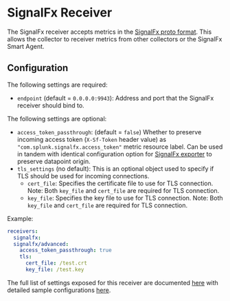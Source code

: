 # SignalFx Receiver 

The SignalFx receiver accepts metrics in the [SignalFx proto
format](https://github.com/signalfx/com_signalfx_metrics_protobuf). This allows
the collector to receiver metrics from other collectors or the SignalFx Smart
Agent.

## Configuration

The following settings are required:

* `endpoint` (default = `0.0.0.0:9943`): Address and port that the SignalFx
  receiver should bind to.

The following settings are optional:

* `access_token_passthrough`: (default = `false`) Whether to preserve incoming
  access token (`X-Sf-Token` header value) as
  `"com.splunk.signalfx.access_token"` metric resource label.  Can be used in
  tandem with identical configuration option for [SignalFx
  exporter](../../exporter/signalfxexporter/README.md) to preserve datapoint
  origin.
* `tls_settings` (no default): This is an optional object used to specify if TLS should be used for
  incoming connections.
    * `cert_file`: Specifies the certificate file to use for TLS connection.
      Note: Both `key_file` and `cert_file` are required for TLS connection.
    * `key_file`: Specifies the key file to use for TLS connection. Note: Both
      `key_file` and `cert_file` are required for TLS connection.

Example:

```yaml
receivers:
  signalfx:
  signalfx/advanced:
    access_token_passthrough: true
    tls:
      cert_file: /test.crt
      key_file: /test.key
```

The full list of settings exposed for this receiver are documented [here](./config.go)
with detailed sample configurations [here](./testdata/config.yaml).